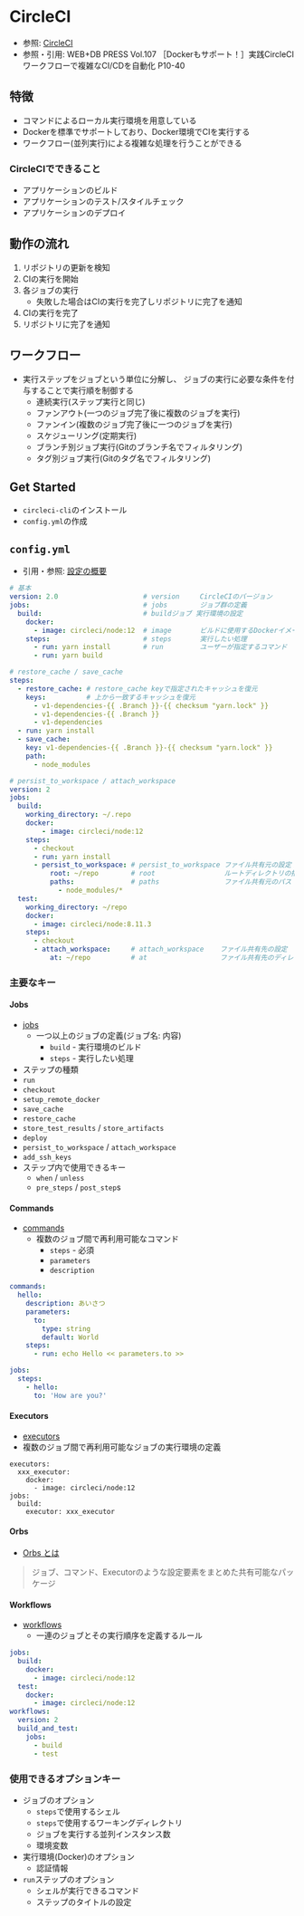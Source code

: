 # CircleCI
- 参照: [CircleCI](https://circleci.com/docs/ja/2.0/about-circleci/#section=welcome)
- 参照・引用: WEB+DB PRESS Vol.107 ［Dockerもサポート！］実践CircleCI
ワークフローで複雑なCI/CDを自動化 P10-40

## 特徴
- コマンドによるローカル実行環境を用意している
- Dockerを標準でサポートしており、Docker環境でCIを実行する
- ワークフロー(並列実行)による複雑な処理を行うことができる

### CircleCIでできること
- アプリケーションのビルド
- アプリケーションのテスト/スタイルチェック
- アプリケーションのデプロイ

## 動作の流れ
1. リポジトリの更新を検知
2. CIの実行を開始
3. 各ジョブの実行
    - 失敗した場合はCIの実行を完了しリポジトリに完了を通知
4. CIの実行を完了
5. リポジトリに完了を通知

## ワークフロー
- 実行ステップをジョブという単位に分解し、
  ジョブの実行に必要な条件を付与することで実行順を制御する
  - 連続実行(ステップ実行と同じ)
  - ファンアウト(一つのジョブ完了後に複数のジョブを実行)
  - ファンイン(複数のジョブ完了後に一つのジョブを実行)
  - スケジューリング(定期実行)
  - ブランチ別ジョブ実行(Gitのブランチ名でフィルタリング)
  - タグ別ジョブ実行(Gitのタグ名でフィルタリング)

## Get Started
- `circleci-cli`のインストール
- `config.yml`の作成

## `config.yml`
- 引用・参照: [設定の概要](https://circleci.com/docs/ja/2.0/config-intro/)
```yml
# 基本
version: 2.0                     # version     CircleCIのバージョン
jobs:                            # jobs        ジョブ群の定義
  build:                         # buildジョブ 実行環境の設定
    docker:
      - image: circleci/node:12  # image       ビルドに使用するDockerイメージ
    steps:                       # steps       実行したい処理
      - run: yarn install        # run         ユーザーが指定するコマンド
      - run: yarn build
```
```yml
# restore_cache / save_cache
steps:
  - restore_cache: # restore_cache keyで指定されたキャッシュを復元
    keys:          # 上から一致するキャッシュを復元
      - v1-dependencies-{{ .Branch }}-{{ checksum "yarn.lock" }}
      - v1-dependencies-{{ .Branch }}
      - v1-dependencies
  - run: yarn install
  - save_cache:
    key: v1-dependencies-{{ .Branch }}-{{ checksum "yarn.lock" }}
    path:
      - node_modules
```
```yml
# persist_to_workspace / attach_workspace
version: 2
jobs:
  build:
    working_directory: ~/.repo
    docker:
        - image: circleci/node:12
    steps:
      - checkout
      - run: yarn install
      - persist_to_workspace: # persist_to_workspace ファイル共有元の設定
          root: ~/repo        # root                 ルートディレクトリの指定
          paths:              # paths                ファイル共有元のパス
            - node_modules/*
  test:
    working_directory: ~/repo
    docker:
      - image: circleci/node:8.11.3
    steps:
      - checkout
      - attach_workspace:     # attach_workspace    ファイル共有先の設定
          at: ~/repo          # at                  ファイル共有先のディレクトリ
```

### 主要なキー
#### Jobs
- [jobs](https://circleci.com/docs/ja/2.0/configuration-reference/#jobs)
  - 一つ以上のジョブの定義(ジョブ名: 内容)
    - `build` - 実行環境のビルド
    - `steps` - 実行したい処理
- ステップの種類
- `run`
- `checkout`
- `setup_remote_docker`
- `save_cache`
- `restore_cache`
- `store_test_results` / `store_artifacts`
- `deploy`
- `persist_to_workspace` / `attach_workspace`
- `add_ssh_keys`
- ステップ内で使用できるキー
  - `when` / `unless`
  - `pre_steps` / `post_step`s

#### Commands
- [commands](https://circleci.com/docs/ja/2.0/configuration-reference/#commandsversion21-%E3%81%8C%E5%BF%85%E9%A0%88)
  - 複数のジョブ間で再利用可能なコマンド
    - `steps` - 必須
    - `parameters`
    - `description`
```yml
commands:
  hello:
    description: あいさつ
    parameters:
      to:
        type: string
        default: World
    steps:
      - run: echo Hello << parameters.to >>

jobs:
  steps:
    - hello:
      to: 'How are you?'
```

#### Executors
- [executors](https://circleci.com/docs/ja/2.0/configuration-reference/#executorsversion21-%E3%81%8C%E5%BF%85%E9%A0%88)
- 複数のジョブ間で再利用可能なジョブの実行環境の定義
```
executors:
  xxx_executor:
    docker:
      - image: circleci/node:12
jobs:
  build:
    executor: xxx_executor
```

#### Orbs
- [Orbs とは](https://circleci.com/docs/ja/2.0/orb-intro/)
> ジョブ、コマンド、Executorのような設定要素をまとめた共有可能なパッケージ

#### Workflows
- [workflows](https://circleci.com/docs/ja/2.0/configuration-reference/#workflows)
  - 一連のジョブとその実行順序を定義するルール
```yml
jobs:
  build:
    docker:
      - image: circleci/node:12
  test:
    docker:
      - image: circleci/node:12
workflows:
  version: 2
  build_and_test:
    jobs:
      - build
      - test
```

### 使用できるオプションキー
- ジョブのオプション
  - `steps`で使用するシェル
  - `steps`で使用するワーキングディレクトリ
  - ジョブを実行する並列インスタンス数
  - 環境変数
- 実行環境(Docker)のオプション
  - 認証情報
- `run`ステップのオプション
  - シェルが実行できるコマンド
  - ステップのタイトルの設定
